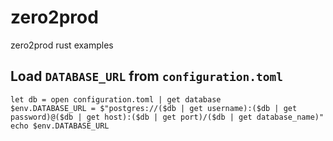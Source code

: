 # zero2prod

zero2prod rust examples

## Load `DATABASE_URL` from `configuration.toml`

```nu
let db = open configuration.toml | get database
$env.DATABASE_URL = $"postgres://($db | get username):($db | get password)@($db | get host):($db | get port)/($db | get database_name)"
echo $env.DATABASE_URL
```
